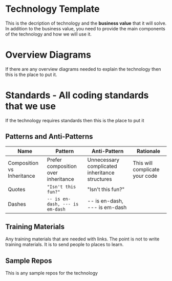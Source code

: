 # Technology Template

This is the decription of technology and the **business value** that it will solve. In addition to the business value, you need to provide the main components of the technology and how we will use it.

# Overview Diagrams

If there are any overview diagrams needed to explain the technology then this is the place to put it.

# Standards - All coding standards that we use

If the technology requires standards then this is the place to put it

## Patterns and Anti-Patterns

|     Name                  |Pattern                        |Anti-Pattern                 |Rationale   |
|---------------------------|-------------------------------|-----------------------------|------------|
|Composition vs Inheritance |Prefer composition over inheritance            |Unnecessary complicated inheritance structures            |This will complicate your code            |
|Quotes                     |`"Isn't this fun?"`            |"Isn't this fun?"            |            |
|Dashes                     |`-- is en-dash, --- is em-dash`|-- is en-dash, --- is em-dash|            |




## Training Materials

Any training materials that are needed with links.  The point is not to write training materials.  It is to send people to places to learn.

## Sample Repos

This is any sample repos for the technology

